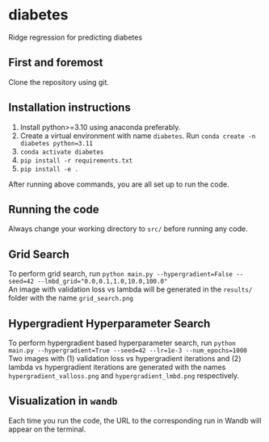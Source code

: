 # diabetes

Ridge regression for predicting diabetes

## First and foremost
Clone the repository using git.

## Installation instructions
1. Install python>=3.10 using anaconda preferably.
2. Create a virtual environment with name `diabetes`. Run `conda create -n diabetes python=3.11`  
3. `conda activate diabetes`
4. `pip install -r requirements.txt`
5. `pip install -e .`

After running above commands, you are all set up to run the code.

## Running the code
Always change your working directory to `src/` before running any code.

## Grid Search
To perform grid search, run `python main.py --hypergradient=False --seed=42 --lmbd_grid="0.0,0.1,1.0,10.0,100.0"`  
An image with validation loss vs lambda will be generated in the `results/` folder with the name `grid_search.png`

## Hypergradient Hyperparameter Search
To perform hypergradient based hyperparameter search, run `python main.py --hypergradient=True --seed=42 --lr=1e-3 --num_epochs=1000`
Two images with (1) validation loss vs hypergradient iterations and (2) lambda vs hypergradient iterations are generated with the names `hypergradient_valloss.png` and `hypergradient_lmbd.png` respectively.


## Visualization in `wandb`
Each time you run the code, the URL to the corresponding run in Wandb will appear on the terminal.
